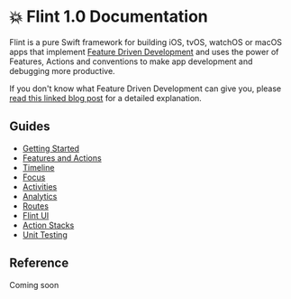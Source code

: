 # 💥 Flint 1.0 Documentation

Flint is a pure Swift framework for building iOS, tvOS, watchOS or macOS apps that implement [Feature Driven Development](http://montanafloss.co/feature-driven-development) and uses the power of Features, Actions and conventions to make app development and debugging more productive. 

If you don't know what Feature Driven Development can give you, please [read this linked blog post](http://montanafloss.co/feature-driven-development) for a detailed explanation.

## Guides

* [Getting Started](guides/getting_tarted.md)
* [Features and Actions](guides/features_and_actions.md)
* [Timeline](guides/timeline.md)
* [Focus](guides/focus.md)
* [Activities](guides/activites.md)
* [Analytics](guides/analytics.md)
* [Routes](guides/routes.md)
* [Flint UI](guides/flint_ui.md)
* [Action Stacks](guides/actions_stacks.md)
* [Unit Testing](guides/testing.md)

## Reference

Coming soon
